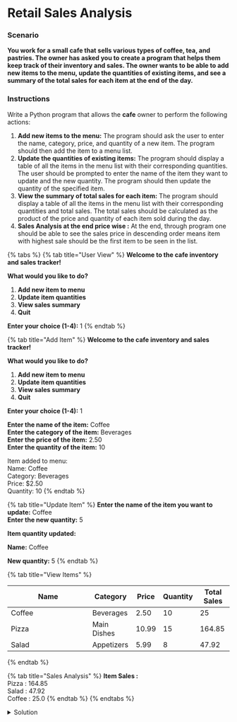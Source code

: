 # Retail Sales Analysis

### Scenario

**You work for a small cafe that sells various types of coffee, tea, and pastries. The owner has asked you to create a program that helps them keep track of their inventory and sales. The owner wants to be able to add new items to the menu, update the quantities of existing items, and see a summary of the total sales for each item at the end of the day.**

### Instructions

Write a Python program that allows the **cafe** owner to perform the following actions:

1. **Add new items to the menu:** The program should ask the user to enter the name, category, price, and quantity of a new item. The program should then add the item to a menu list.
2. **Update the quantities of existing items:** The program should display a table of all the items in the menu list with their corresponding quantities. The user should be prompted to enter the name of the item they want to update and the new quantity. The program should then update the quantity of the specified item.
3. **View the summary of total sales for each item:** The program should display a table of all the items in the menu list with their corresponding quantities and total sales. The total sales should be calculated as the product of the price and quantity of each item sold during the day.
4. **Sales Analysis at the end price wise :** At the end, through program one should be able to see the sales price in descending order means item with highest sale should be the first item to be seen in the list.

{% tabs %}
{% tab title="User View" %}
**Welcome to the cafe inventory and sales tracker!**

**What would you like to do?**

1. **Add new item to menu**
2. **Update item quantities**
3. **View sales summary**
4. **Quit**

**Enter your choice (1-4):** 1
{% endtab %}

{% tab title="Add Item" %}
**Welcome to the cafe inventory and sales tracker!**

**What would you like to do?**

1. **Add new item to menu**
2. **Update item quantities**
3. **View sales summary**
4. **Quit**

**Enter your choice (1-4):** 1

**Enter the name of the item:** Coffee\
**Enter the category of the item:** Beverages\
**Enter the price of the item:** 2.50\
**Enter the quantity of the item:** 10

Item added to menu:\
Name: Coffee\
Category: Beverages\
Price: $2.50\
Quantity: 10
{% endtab %}

{% tab title="Update Item" %}
**Enter the name of the item you want to update:** Coffee\
**Enter the new quantity:** 5

**Item quantity updated:**

**Name:** Coffee

**New quantity:** 5
{% endtab %}

{% tab title="View Items" %}
<table><thead><tr><th width="168.66666666666666">Name</th><th>Category</th><th>Price</th><th>Quantity</th><th>Total Sales</th></tr></thead><tbody><tr><td>Coffee</td><td>Beverages</td><td>2.50</td><td>10</td><td>25</td></tr><tr><td>Pizza</td><td>Main Dishes</td><td>10.99</td><td>15</td><td>164.85</td></tr><tr><td>Salad</td><td>Appetizers</td><td>5.99</td><td>8</td><td>47.92</td></tr></tbody></table>
{% endtab %}

{% tab title="Sales Analysis" %}
**Item Sales :**\
Pizza : 164.85\
Salad : 47.92\
Coffee : 25.0
{% endtab %}
{% endtabs %}

<details>

<summary>Solution</summary>

```python
# Define menu list
menu = []

# Define function to add new item to menu
def add_item():
    # Prompt user for item details
    name = input("Enter the name of the item: ")
    category = input("Enter the category of the item: ")
    price = float(input("Enter the price of the item: "))
    quantity = int(input("Enter the quantity of the item: "))
    
    # Add item to menu list
    menu.append({
        "name": name,
        "category": category,
        "price": price,
        "quantity": quantity
    })
    
    # Print confirmation message
    print("Item added to menu:")
    print("Name:", name)
    print("Category:", category)
    print("Price: ${:.2f}".format(price))
    print("Quantity:", quantity)

# Define function to update item quantities
def update_quantity():
    # Print current menu
    print("Current menu:")
    print("Name\tCategory\tPrice\tQuantity")
    for item in menu:
        print(f"{item['name']}\t{item['category']}\t${item['price']}\t{item['quantity']}")
    
    # Prompt user for item to update and new quantity
    name = input("Enter the name of the item you want to update: ")
    quantity = int(input("Enter the new quantity: "))
    
    # Update quantity of specified item
    for item in menu:
        if item["name"] == name:
            item["quantity"] = quantity
            # Print confirmation message
            print("Item quantity updated:")
            print("Name:", name)
            print("New quantity:", quantity)
            return
    
    # Print error message if item not found
    print("Error: Item not found in menu")

# Define function to view sales summary
def view_summary():
    # Print sales summary
    print("Sales summary:")
    print("Name\tCategory\tPrice\tQuantity\tTotal sales")
    for item in menu:
        total_sales = item["price"] * item["quantity"]
        print(f"{item['name']}\t{item['category']}\t${item['price']}\t{item['quantity']}\t${total_sales}")

#To get the sales total sales wise from top to bottom
def get_top():
    sales = []
    for item in menu:
        sales.append((item['name'], item["price"]*item["quantity"]))
    print('Item Sales : ')
    sales.sort(key = lambda a:a[-1], reverse = True)
    for name, value in sales:
        print(f'{name} : {value}')

# Main program loop
while True:
    # Print menu
    print()
    print("\nWelcome to the cafe inventory and sales tracker!\n")
    print("What would you like to do?")
    print("1. Add new item to menu")
    print("2. Update item quantities")
    print("3. View sales summary")
    print("4. View Sales Analysis")
    print("5. Quit")
    
    # Prompt user for choice
    choice = input("\nEnter your choice (1-4): ")
    
    # Perform action based on user choice
    if choice == "1":
        add_item()
    elif choice == "2":
        update_quantity()
    elif choice == "3":
        view_summary()
    elif choice == "4":
        get_top()
    elif choice == "5":
        print("\nGoodbye!")
        break
    else:
        print("Error: Invalid choice")

```

</details>
